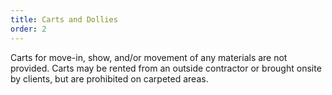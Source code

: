 ```yaml
---
title: Carts and Dollies
order: 2
---
```


Carts for move-in, show, and/or movement of any materials are not provided. Carts may be rented from an outside contractor or brought onsite by clients, but are prohibited on carpeted areas.
